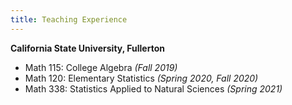 ```yaml
---
title: Teaching Experience
---
```


**California State University, Fullerton**

- Math 115: College Algebra *(Fall 2019)*
- Math 120: Elementary Statistics *(Spring 2020, Fall 2020)*
- Math 338: Statistics Applied to Natural Sciences *(Spring 2021)*
